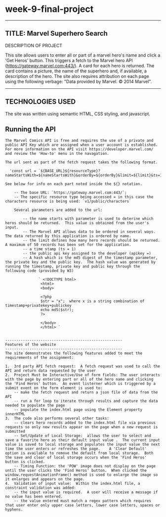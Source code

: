 # week-9-final-project
----------------------------------------------------
TITLE:  Marvel Superhero Search
-----------------------------------------------------
DESCRIPTION OF PROJECT

This site allows users to enter all or part of a marvel hero's name and click a 'Get Heros' button.  This triggers a fetch to the Marvel hero API (https://gateway.marvel.com:443/). A card for each hero is returned.  The card contains a picture, the name of the superhero and, if available, a description of the hero.  The site also requires attribution on each page using the following verbage:  "Data provided by Marvel. © 2014 Marvel".

-----------------------------------------------------
TECHNOLOGIES USED
-----------------------------------------------------

The site was written using semantic HTML, CSS styling, and javascript. 

## Running the API
```
The Marvel Comics API is free and requires the use of a private and public API Key which are assigned when a user account is established. For more information on the API visit https://developer.marvel.com/ and review the 'How-to' menu in the navagation.

The url sent as part of the fetch request takes the following format.  

  'const url = `${BASE_URL}${resourceType}?nameStartsWith=${nameStartsWith}&orderBy=${orderBy}&limit=${limit}&ts=1&apikey=${API_KEY}&hash=${hash}`';

See below for info on each part noted inside the ${} notation.
 
    -- The base URL: `https://gateway.marvel.com:443/`; 
    -- The specific resource type being accessed = in this case the characters resource is being used: `v1/public/characters`
   
    Several parameters are added to the url:
    
        -- the name starts with parameter is used to deterine which heros should be returned.  This value is obtained from the user's input.
        -- The Marvel API allows data to be ordered in several ways.  The data returned by this application is ordered by name.
        -- the limit defines how many hero records should be returned.  A maximum of 50 records has been set for the application.
        -- a time stamp (ts = 1)
        -- the public api key assigned to the developer (apikey =)
        -- A hash which is the md5 digest of the timestamp parameter, the private key and the public key.  The hash value was generated by running the timestamp, private key and public key through the following code (provided by W3)

               ` <!DOCTYPE html>
                <html>
                <body>

                <?php
                $str = "x";  where x is a string combination of timestamp+privatekey+publickey
                echo md5($str);
                ?> 
                
                </body>
                </html> `


-----------------------------------------------------
Features of the website
-----------------------------------------------------
The site demonstrates the following features added to meet the requirements of the assignment:

1.  3rd party API fetch request:  A fetch request was used to call the API and return data requested by the user
2.  Project Must be Interactive/Use of form fields: The user interacts with the page by entering part or all of the hero name and clicking the 'Find Heros' button.  An event listerner which is triggered by a submit event on the form element is used to:
    -- make the fetch request and return a json file of data from the API
    -- run a for loop to iterate through results and capture the data needed to populate the page
    -- populate the index.html page using the Element property innerHTML
3.  The code also performs several other tasks:
    -- clears hero records added to the index.html file via previous requests so only new results appear on the page when a new request is submitted
    -- Set/Update of Local Storage:  allows the user to select and save a favorite hero as their default input value .  The current input value is saved to local storage and populates the input value the next time the user enters or refreshes the page.    A 'Clear Default' option is available to remove the default from local storage.  Both the save and clear of local storage occurs when the 'Find Heros' button is clicked.
    -- Timing Function: the 'POW' image does not display on the page until the user clicks the 'Find Heros' button.  When clicked the window.requestAnimationFrame() method is used to enlarge the image so it enlarges and appears on the page.
4.  Validation of input value:  Within the index.html file, a constraint validation was added:
    -- the input value is required.  A user will receive a message if no value has been entered.
    -- the value entered must match a regex pattern which requires that user enter only upper case letters, lower case letters, spaces or hyphens.